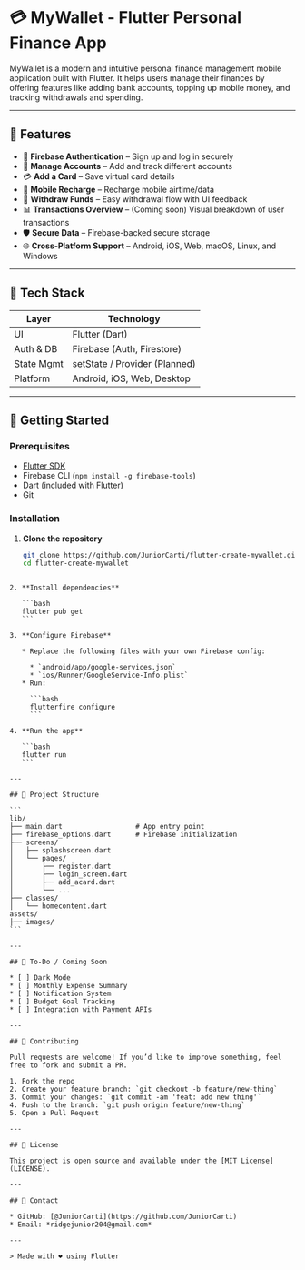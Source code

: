
# 💳 MyWallet - Flutter Personal Finance App

MyWallet is a modern and intuitive personal finance management mobile application built with Flutter. It helps users manage their finances by offering features like adding bank accounts, topping up mobile money, and tracking withdrawals and spending.

---

## 🚀 Features

- 🔐 **Firebase Authentication** – Sign up and log in securely
- 💼 **Manage Accounts** – Add and track different accounts
- 💳 **Add a Card** – Save virtual card details
- 📲 **Mobile Recharge** – Recharge mobile airtime/data
- 💸 **Withdraw Funds** – Easy withdrawal flow with UI feedback
- 📊 **Transactions Overview** – (Coming soon) Visual breakdown of user transactions
- 🛡️ **Secure Data** – Firebase-backed secure storage
- 🌐 **Cross-Platform Support** – Android, iOS, Web, macOS, Linux, and Windows

---

## 🧠 Tech Stack

| Layer         | Technology                   |
|--------------|------------------------------|
| UI           | Flutter (Dart)               |
| Auth & DB    | Firebase (Auth, Firestore)   |
| State Mgmt   | setState / Provider (Planned)|
| Platform     | Android, iOS, Web, Desktop   |

---

## 🏁 Getting Started

### Prerequisites

- [Flutter SDK](https://docs.flutter.dev/get-started/install)
- Firebase CLI (`npm install -g firebase-tools`)
- Dart (included with Flutter)
- Git

### Installation

1. **Clone the repository**
   ```bash
   git clone https://github.com/JuniorCarti/flutter-create-mywallet.git
   cd flutter-create-mywallet
````

2. **Install dependencies**

   ```bash
   flutter pub get
   ```

3. **Configure Firebase**

   * Replace the following files with your own Firebase config:

     * `android/app/google-services.json`
     * `ios/Runner/GoogleService-Info.plist`
   * Run:

     ```bash
     flutterfire configure
     ```

4. **Run the app**

   ```bash
   flutter run
   ```

---

## 📂 Project Structure

```
lib/
├── main.dart                  # App entry point
├── firebase_options.dart      # Firebase initialization
├── screens/
│   ├── splashscreen.dart
│   └── pages/
│       ├── register.dart
│       ├── login_screen.dart
│       ├── add_acard.dart
│       └── ...
├── classes/
│   └── homecontent.dart
assets/
├── images/
```

---

## 🧪 To-Do / Coming Soon

* [ ] Dark Mode
* [ ] Monthly Expense Summary
* [ ] Notification System
* [ ] Budget Goal Tracking
* [ ] Integration with Payment APIs

---

## 🤝 Contributing

Pull requests are welcome! If you’d like to improve something, feel free to fork and submit a PR.

1. Fork the repo
2. Create your feature branch: `git checkout -b feature/new-thing`
3. Commit your changes: `git commit -am 'feat: add new thing'`
4. Push to the branch: `git push origin feature/new-thing`
5. Open a Pull Request

---

## 📄 License

This project is open source and available under the [MIT License](LICENSE).

---

## 🔗 Contact

* GitHub: [@JuniorCarti](https://github.com/JuniorCarti)
* Email: *ridgejunior204@gmail.com*

---

> Made with ❤️ using Flutter
